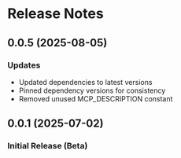 # Release Notes

## 0.0.5 (2025-08-05)
### Updates
- Updated dependencies to latest versions
- Pinned dependency versions for consistency
- Removed unused MCP_DESCRIPTION constant

## 0.0.1 (2025-07-02)
### Initial Release (Beta)
